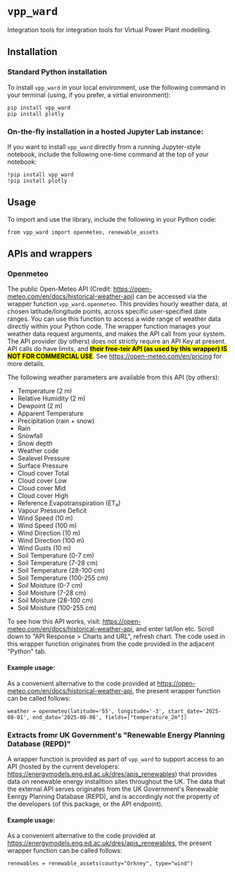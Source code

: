 # `vpp_ward`

Integration tools for integration tools for Virtual Power Plant modelling.


## Installation

### Standard Python installation

To install `vpp_ward` in your local environment, use the following command in your terminal (using, if you prefer, a virtial environment):

```
pip install vpp_ward
pip install plotly
```

### On-the-fly installation in a hosted Jupyter Lab instance:

If you want to install `vpp_ward` directly from a running Jupyter-style notebook, include the following one-time command at the top of your notebook:

```
!pip install vpp_ward
!pip install plotly
```


## Usage

To import and use the library, include the following in your Python code:

```
from vpp_ward import openmeteo, renewable_assets
```

## APIs and wrappers

### Openmeteo

The public Open-Meteo API (Credit: https://open-meteo.com/en/docs/historical-weather-api) can be accessed via the wrapper function `vpp_ward.openmeteo`. This provides hourly weather data, at chosen latitude/longitude points, across specific user-specified date ranges. You can use this function to access a wide range of weather data directly within your Python code. The wrapper function manages your weather data request arguments, and makes the API call from your system. The API provider (by others) does not strictly require an API Key at present. API calls do have limits, and <mark>**their free-teir API (as used by this wrapper) IS NOT FOR COMMERCIAL USE**</mark>. See https://open-meteo.com/en/pricing for more details.


The following weather parameters are available from this API (by others):

- Temperature (2 m)
- Relative Humidity (2 m)
- Dewpoint (2 m)
- Apparent Temperature
- Precipitation (rain + snow)
- Rain
- Snowfall
- Snow depth
- Weather code
- Sealevel Pressure
- Surface Pressure
- Cloud cover Total
- Cloud cover Low
- Cloud cover Mid
- Cloud cover High
- Reference Evapotranspiration (ET₀)
- Vapour Pressure Deficit
- Wind Speed (10 m)
- Wind Speed (100 m)
- Wind Direction (10 m)
- Wind Direction (100 m)
- Wind Gusts (10 m)
- Soil Temperature (0-7 cm)
- Soil Temperature (7-28 cm)
- Soil Temperature (28-100 cm)
- Soil Temperature (100-255 cm)
- Soil Moisture (0-7 cm)
- Soil Moisture (7-28 cm)
- Soil Moisture (28-100 cm)
- Soil Moisture (100-255 cm)

    
To see how this API works, visit: https://open-meteo.com/en/docs/historical-weather-api, and enter lat/lon etc. Scroll down to "API Response > Charts and URL", refresh chart. The code used in this wrapper function originates from the code provided in the adjacent "Python" tab. 

#### Example usage:

As a convenient alternative to the code provided at https://open-meteo.com/en/docs/historical-weather-api, the present wrapper function can be called follows:

```
weather = openmeteo(latitude='55', longitude='-3', start_date='2025-08-01', end_date='2025-08-08', fields=["temperature_2m"])
```

### Extracts fromr UK Government's "Renewable Energy Planning Database (REPD)"

A wrapper function is provided as part of `vpp_ward` to support access to an API (hosted by the current developers: https://energymodels.eng.ed.ac.uk/dres/apis_renewables) that provides data on renewable energy installtion sites throughout the UK. The data that the external API serves originates from the UK Government's Renewable Eenrgy Planning Database (REPD), and is accordingly not the property of the developers (of this package, or the API endpoint).


#### Example usage:

As a convenient alternative to the code provided at https://energymodels.eng.ed.ac.uk/dres/apis_renewables, the present wrapper function can be called follows:

```
renewables = renewable_assets(county="Orkney", type="wind")
```